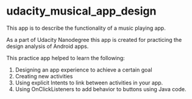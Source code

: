 # udacity_musical_app_design
This app is to describe the functionality of a music playing app.

As a part of Udacity Nanodegree this app is created for practicing the design analysis of Android apps.

This practice app helped to learn the following:
1) Designing an app experience to achieve a certain goal
2) Creating new activities
3) Using explicit Intents to link between activities in your app.
4) Using OnClickListeners to add behavior to buttons using Java code.
